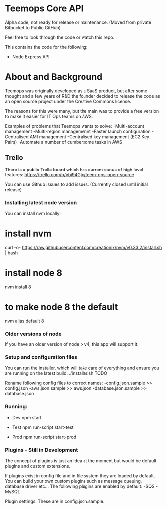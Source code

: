 # Teemops Core API #
Alpha code, not ready for release or maintenance.
(Moved from private Bitbucket to Public GitHub)

Feel free to look through the code or watch this repo.

This contains the code for the following:
- Node Express API

# About and Background #
Teemops was originally developed as a SaaS product, but after some thought and a few years of R&D the founder decided to 
release the code as an open source project under the Creative Commons license.

The reasons for this were many, but the main was to provide a free version to make it easier for IT Ops teams on AWS.

Examples of problems that Teemops wants to solve:
-Multi-account management
-Multi-region managemennt
-Faster launch configuration
-Centralised AMI management
-Centralised key management (EC2 Key Pairs)
-Automate a number of cumbersome tasks in AWS

## Trello 

There is a public Trello board which has current status of high level features:
https://trello.com/b/vbi94Gjg/teem-ops-open-source

You can use Github issues to add issues. (Currently closed until initial release)

### Installing latest node version ###

You can install nvm locally:
# install nvm
curl -o- https://raw.githubusercontent.com/creationix/nvm/v0.33.2/install.sh | bash

# install node 8
nvm install 8

# to make node 8 the default
nvm alias default 8

### Older versions of node

If you have an older version of node > v4, this app will support it. 

### Setup and configuration files
You can run the installer, which will take care of everything and ensure you are running on the latest build.
 ./installer.sh
TODO

Rename following config files to correct names:
-config.json.sample >> config.json
-aws.json.sample >> aws.json
-database.json.sample >> database.json

### Running:
* Dev
npm start

* Test
npm run-script start-test

* Prod
npm run-script start-prod

### Plugins - Still in Development
The concept of plugins is just an idea at the moment but would be default plugins and custom extensions.

If plugins exist in config file and in file system they are loaded by default. You can build your own custom plugins such as message queuing, database driver etc...
The following plugins are enabled by default:
-SQS
-MySQL

Plugin settings:
These are in config.json.sample.